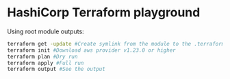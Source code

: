 # HashiCorp Terraform playground

Using root module outputs:

```bash
terraform get -update #Create symlink from the module to the .terraform folder
terraform init #Download aws provider v1.23.0 or higher
terraform plan #Dry run
terraform apply #Full run
terraform output #See the output
```
